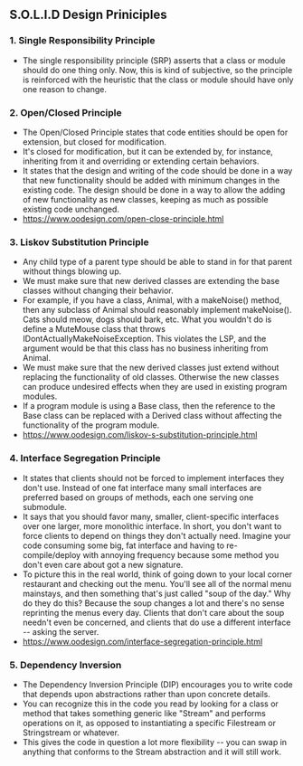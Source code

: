 ## S.O.L.I.D Design Priniciples ##
  
### 1. Single Responsibility Principle ###  
- The single responsibility principle (SRP) asserts that a class or module should do one thing only. Now, this is kind of subjective, so the principle is reinforced with the heuristic that the class or module should have only one reason to change.  
  
### 2. Open/Closed Principle ###  
- The Open/Closed Principle states that code entities should be open for extension, but closed for modification.  
- It's closed for modification, but it can be extended by, for instance, inheriting from it and overriding or extending certain behaviors.  
- It states that the design and writing of the code should be done in a way that new functionality should be added with minimum changes in the existing code. The design should be done in a way to allow the adding of new functionality as new classes, keeping as much as possible existing code unchanged.  
- https://www.oodesign.com/open-close-principle.html  
  
  
### 3. Liskov Substitution Principle ###  
- Any child type of a parent type should be able to stand in for that parent without things blowing up.  
- We must make sure that new derived classes are extending the base classes without changing their behavior.  
- For example, if you have a class, Animal, with a makeNoise() method, then any subclass of Animal should reasonably implement makeNoise(). Cats should meow, dogs should bark, etc. What you wouldn't do is define a MuteMouse class that throws IDontActuallyMakeNoiseException. This violates the LSP, and the argument would be that this class has no business inheriting from Animal. 
- We must make sure that the new derived classes just extend without replacing the functionality of old classes. Otherwise the new classes can produce undesired effects when they are used in existing program modules.
- If a program module is using a Base class, then the reference to the Base class can be replaced with a Derived class without affecting the functionality of the program module.
- https://www.oodesign.com/liskov-s-substitution-principle.html  
  
  
### 4. Interface Segregation Principle ###  
- It states that clients should not be forced to implement interfaces they don't use. Instead of one fat interface many small interfaces are preferred based on groups of methods, each one serving one submodule.  
- It says that you should favor many, smaller, client-specific interfaces over one larger, more monolithic interface. In short, you don't want to force clients to depend on things they don't actually need. Imagine your code consuming some big, fat interface and having to re-compile/deploy with annoying frequency because some method you don't even care about got a new signature.  
- To picture this in the real world, think of going down to your local corner restaurant and checking out the menu. You'll see all of the normal menu mainstays, and then something that's just called "soup of the day." Why do they do this? Because the soup changes a lot and there's no sense reprinting the menus every day. Clients that don't care about the soup needn't even be concerned, and clients that do use a different interface -- asking the server.  
- https://www.oodesign.com/interface-segregation-principle.html  
  
### 5. Dependency Inversion ###  
- The Dependency Inversion Principle (DIP) encourages you to write code that depends upon abstractions rather than upon concrete details.   
- You can recognize this in the code you read by looking for a class or method that takes something generic like "Stream" and performs operations on it, as opposed to instantiating a specific Filestream or Stringstream or whatever.   
- This gives the code in question a lot more flexibility -- you can swap in anything that conforms to the Stream abstraction and it will still work.

